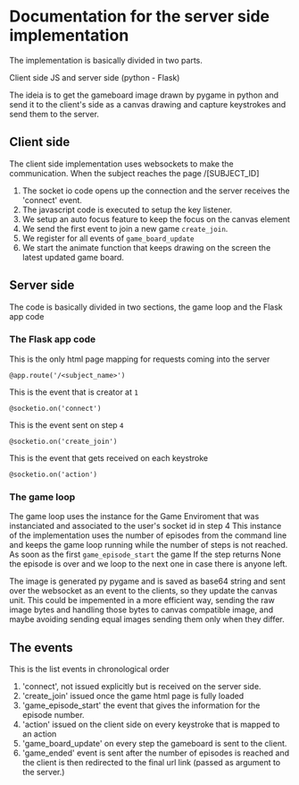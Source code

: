 # Documentation for the server side implementation
The implementation is basically divided in two parts.

Client side JS and server side (python - Flask)

The ideia is to get the gameboard image drawn by pygame in python and send it to the client's side as a canvas drawing
and capture keystrokes and send them to the server.

##  Client side
 The client side implementation uses websockets to make the communication.
 When the subject reaches the page /[SUBJECT_ID]

 1. The socket io code opens up the connection and the server receives the 'connect' event.
 2. The javascript code is executed to setup the key listener.
 3. We setup an auto focus feature to keep the focus on the canvas element
 4. We send the first event to join a new game `create_join`.
 5. We register for all events of `game_board_update`
 6. We start the animate function that keeps drawing on the screen the latest updated game board.

## Server side

The code is basically divided in two sections, the game loop and the Flask app code

### The Flask app code

This is the only html page mapping for requests coming into the server
```
@app.route('/<subject_name>')
```

This is the event that is creator at ```1```
```
@socketio.on('connect')
```

This is the event sent on step ```4```
```
@socketio.on('create_join')
```

This is the event that gets received on each keystroke
```
@socketio.on('action')
```

### The game loop

The game loop uses the instance for the Game Enviroment that was instanciated and associated to the user's socket id in step 4 
This instance of the implementation uses the number of episodes from the command line and keeps the game loop running while the number of steps is not reached. As soon as the first `game_episode_start` the game If the step returns None the episode is over and we loop to the next one in case there is anyone left.

The image is generated py pygame and is saved as base64 string and sent over the websocket as an event to the clients, so they update the canvas unit.
This could be impemented in a more efficient way, sending the raw image bytes and handling those bytes to canvas compatible image, and maybe avoiding sending equal images sending them only when they differ.

## The events

This is the list events in chronological order

1. 'connect', not issued explicitly but is received on the server side.
2. 'create_join' issued once the game html page is fully loaded
3. 'game_episode_start' the event that gives the information for the episode number.
4. 'action' issued on the client side on every keystroke that is mapped to an action
5. 'game_board_update' on every step the gameboard is sent to the client.
6. 'game_ended' event is sent after the number of episodes is reached and the client is then redirected to the final url link (passed as argument to the server.)
